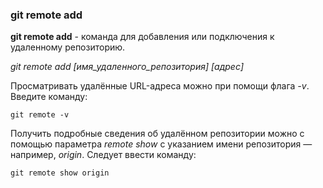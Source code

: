 ### git remote add

**git remote add** - команда для добавления или подключения к удаленному репозиторию.

*git remote add [имя_удаленного_репозитория] [адрес]*

Просматривать удалённые URL-адреса можно при помощи флага *-v*. Введите команду:

```bach
git remote -v
```

Получить подробные сведения об удалённом репозитории можно с помощью параметра *remote show* с указанием имени репозитория — например, *origin*. Следует ввести команду:

```bach
git remote show origin
```